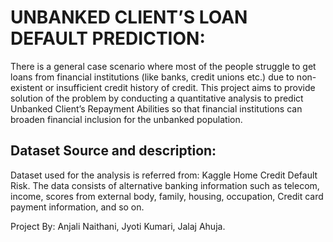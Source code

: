 # UNBANKED CLIENT’S LOAN DEFAULT PREDICTION: 
There is a general case scenario where most of the people struggle to get loans from financial institutions (like banks, credit unions etc.) due to non-existent or insufficient credit history of credit. This project aims to provide solution of the problem by conducting a quantitative analysis to predict Unbanked Client’s Repayment Abilities so that financial institutions can broaden financial inclusion for the unbanked population.

## Dataset Source and description: 
Dataset used for the analysis is referred from: Kaggle Home Credit Default Risk. The data consists of alternative banking information such as telecom, income, scores from external body, family, housing, occupation, Credit card payment information, and so on.


Project By:
Anjali Naithani, 
Jyoti Kumari, 
Jalaj Ahuja.
